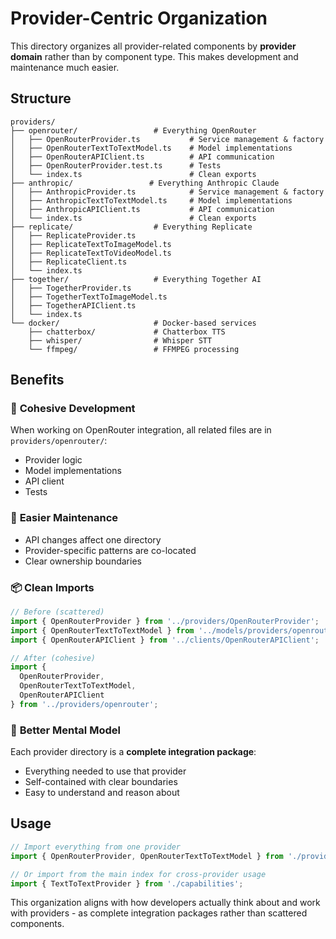 # Provider-Centric Organization

This directory organizes all provider-related components by **provider domain** rather than by component type. This makes development and maintenance much easier.

## Structure

```
providers/
├── openrouter/                 # Everything OpenRouter
│   ├── OpenRouterProvider.ts           # Service management & factory
│   ├── OpenRouterTextToTextModel.ts    # Model implementations
│   ├── OpenRouterAPIClient.ts          # API communication
│   ├── OpenRouterProvider.test.ts      # Tests
│   └── index.ts                        # Clean exports
├── anthropic/                 # Everything Anthropic Claude
│   ├── AnthropicProvider.ts            # Service management & factory
│   ├── AnthropicTextToTextModel.ts     # Model implementations
│   ├── AnthropicAPIClient.ts           # API communication
│   └── index.ts                        # Clean exports
├── replicate/                  # Everything Replicate
│   ├── ReplicateProvider.ts
│   ├── ReplicateTextToImageModel.ts
│   ├── ReplicateTextToVideoModel.ts
│   ├── ReplicateClient.ts
│   └── index.ts
├── together/                   # Everything Together AI
│   ├── TogetherProvider.ts
│   ├── TogetherTextToImageModel.ts
│   ├── TogetherAPIClient.ts
│   └── index.ts
└── docker/                     # Docker-based services
    ├── chatterbox/             # Chatterbox TTS
    ├── whisper/                # Whisper STT
    └── ffmpeg/                 # FFMPEG processing
```

## Benefits

### 🎯 **Cohesive Development**
When working on OpenRouter integration, all related files are in `providers/openrouter/`:
- Provider logic
- Model implementations  
- API client
- Tests

### 🔧 **Easier Maintenance**
- API changes affect one directory
- Provider-specific patterns are co-located
- Clear ownership boundaries

### 📦 **Clean Imports**
```typescript
// Before (scattered)
import { OpenRouterProvider } from '../providers/OpenRouterProvider';
import { OpenRouterTextToTextModel } from '../models/providers/openrouter/OpenRouterTextToTextModel';
import { OpenRouterAPIClient } from '../clients/OpenRouterAPIClient';

// After (cohesive)
import { 
  OpenRouterProvider, 
  OpenRouterTextToTextModel, 
  OpenRouterAPIClient 
} from '../providers/openrouter';
```

### 🧠 **Better Mental Model**
Each provider directory is a **complete integration package**:
- Everything needed to use that provider
- Self-contained with clear boundaries
- Easy to understand and reason about

## Usage

```typescript
// Import everything from one provider
import { OpenRouterProvider, OpenRouterTextToTextModel } from './providers/openrouter';

// Or import from the main index for cross-provider usage
import { TextToTextProvider } from './capabilities';
```

This organization aligns with how developers actually think about and work with providers - as complete integration packages rather than scattered components.
